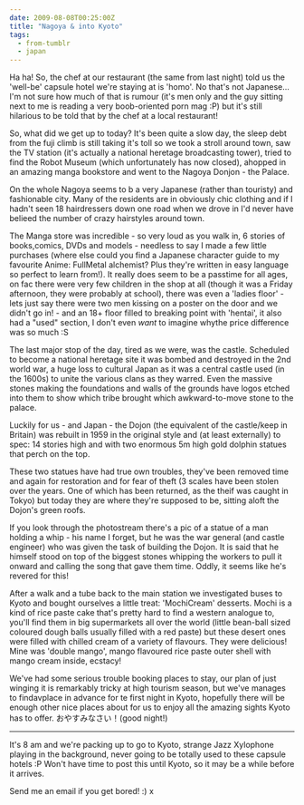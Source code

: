 ```yaml
---
date: 2009-08-08T00:25:00Z
title: "Nagoya & into Kyoto"
tags:
  - from-tumblr
  - japan
---
```


Ha ha! So, the chef at our restaurant (the same from last night) told us the 'well-be' capsule hotel we're staying at is 'homo'. No that's not Japanese... I'm not sure how much of that is rumour (it's men only and the guy sitting next to me is reading a very boob-oriented porn mag :P) but it's still hilarious to be told that by the chef at a local restaurant!

So, what did we get up to today? It's been quite a slow day, the sleep debt from the fuji climb is still taking it's toll so we took a stroll around town, saw the TV station (it's actually a national heretage broadcasting tower), tried to find the Robot Museum (which unfortunately has now closed), ahopped in an amazing manga bookstore and went to the Nagoya Donjon - the Palace.

On the whole Nagoya seems to b a very Japanese (rather than touristy) and fashionable city. Many of the residents are in obviously chic clothing and if I hadn't seen 18 hairdressers down one road when we drove in I'd never have belieed the number of crazy hairstyles around town. 

The Manga store was incredible - so very loud as you walk in, 6 stories of books,comics, DVDs and models - needless to say I made a few little purchases (where else could you find a Japanese character guide to my favourite Anime: FullMetal alchemist? Plus they're written in easy language so perfect to learn from!). It really does seem to be a passtime for all ages, on fac there were very few children in the shop at all (though it was a Friday afternoon, they were probably at school), there was even a 'ladies floor' -lets just say there were two men kissing on a poster on the door and we didn't go in! - and an 18+ floor filled to breaking point with 'hentai', it also had a "used" section, I don't even _want_ to imagine whythe price difference was so much :S

The last major stop of the day, tired as we were, was the castle. Scheduled to become a national heretage site it was bombed and destroyed in the 2nd world war, a huge loss to cultural Japan as it was a central castle used (in the 1600s) to unite the various clans as they warred. Even the massive stones making the foundations and walls of the grounds have logos etched into them to show which tribe brought which awkward-to-move stone to the palace.

Luckily for us - and Japan - the Dojon (the equivalent of the castle/keep in Britain) was rebuilt in 1959 in the original style and (at least externally) to spec: 14 stories high and with two enormous 5m high gold dolphin statues that perch on the top.

These two statues have had true own troubles, they've been removed time and again for restoration and for fear of theft (3 scales have been stolen over the years. One of which has been returned, as the theif was caught in Tokyo) but today they are where they're supposed to be, sitting aloft the Dojon's green roofs.

If you look through the photostream there's a pic of a statue of a man holding a whip - his name I forget, but he was the war general (and castle engineer) who was given the task of building the Dojon. It is said that he himself stood on top of the biggest stones whipping the workers to pull it onward and calling the song that gave them time. Oddly, it seems like he's revered for this!

After a walk and a tube back to the main station we investigated buses to Kyoto and bought ourselves a little treat: 'MochiCream' desserts. Mochi is a kind of rice paste cake that's pretty hard to find a western analogue to, you'll find them in big supermarkets all over the world (little bean-ball sized coloured dough balls usually filled with a red paste) but these desert ones were filled with chilled cream of a variety of flavours. They were delicious! Mine was 'double mango', mango flavoured rice paste outer shell with mango cream inside, ecstacy!

We've had some serious trouble booking places to stay, our plan of just winging it is remarkably tricky at high tourism season, but we've manages to findavplace in advance for te first night in Kyoto, hopefully there will be enough other nice places about for us to enjoy all the amazing sights Kyoto has to offer. おやすみなさい！(good night!)

---

It's 8 am and we're packing up to go to Kyoto, strange Jazz Xylophone playing in the background, never going to be totally used to these capsule hotels :P
Won't have time to post this until Kyoto, so it may be a while before it arrives.

Send me an email if you get bored! :) x
